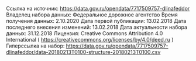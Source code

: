 Ссылка на источник: https://data.gov.ru/opendata/7717509757-dlinafeddor
Владелец набора данных: Федеральное дорожное агентство
Время получения данных: 2.10.2020
Дата первой публикации: 13.02.2018
Дата последнего внесения изменений: 13.02.2018
Дата актуальности набора данных: 31.12.2018
Лицензия: Creative Commons Attribution 4.0 International ( https://creativecommons.org/licenses/by/4.0/deed.ru )
Гиперссылка на набор: https://data.gov.ru/opendata/7717509757-dlinafeddor/data-20180213T0100-structure-20180213T0100.csv

